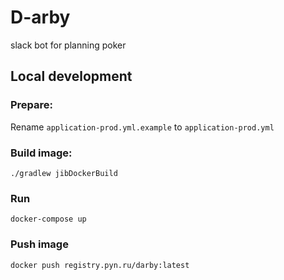 # D-arby
slack bot for planning poker

## Local development

### Prepare:
Rename `application-prod.yml.example` to `application-prod.yml`

### Build image:
```shell
./gradlew jibDockerBuild
```

### Run
```shell
docker-compose up
```

### Push image
```shell
docker push registry.pyn.ru/darby:latest
```

